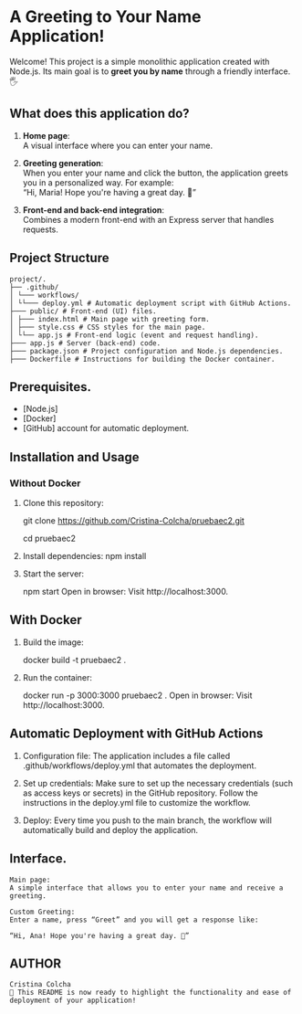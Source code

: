 # A Greeting to Your Name Application!

Welcome! This project is a simple monolithic application created with Node.js. Its main goal is to **greet you by name** through a friendly interface. 🖐️


## What does this application do?

1. **Home page**:  
   A visual interface where you can enter your name.

2. **Greeting generation**:  
   When you enter your name and click the button, the application greets you in a personalized way. For example:  
     “Hi, Maria! Hope you're having a great day. 🌟”

3. **Front-end and back-end integration**:  
   Combines a modern front-end with an Express server that handles requests.


## Project Structure
    project/.
    ├── .github/                  
    │ └─── workflows/            
    │ └└─── deploy.yml # Automatic deployment script with GitHub Actions.
    ├─── public/ # Front-end (UI) files.
    │ ├─── index.html # Main page with greeting form.
    │ ├─── style.css # CSS styles for the main page.
    │ └└── app.js # Front-end logic (event and request handling).
    ├─── app.js # Server (back-end) code.
    ├─── package.json # Project configuration and Node.js dependencies.
    ├─── Dockerfile # Instructions for building the Docker container.

## Prerequisites.

- [Node.js]
- [Docker]
- [GitHub] account for automatic deployment.

## Installation and Usage

### Without Docker

1. Clone this repository:

   git clone https://github.com/Cristina-Colcha/pruebaec2.git
   
   cd pruebaec2
2. Install dependencies:
    npm install
3. Start the server:

    npm start
    Open in browser: Visit http://localhost:3000.
## With Docker
1. Build the image:

    docker build -t pruebaec2 .
2. Run the container:

    docker run -p 3000:3000 pruebaec2 .
    Open in browser: Visit http://localhost:3000.

## Automatic Deployment with GitHub Actions
1. Configuration file: The application includes a file called .github/workflows/deploy.yml that automates the deployment.

2. Set up credentials: Make sure to set up the necessary credentials (such as access keys or secrets) in the GitHub repository.
Follow the instructions in the deploy.yml file to customize the workflow.
3. Deploy: Every time you push to the main branch, the workflow will automatically build and deploy the application.

## Interface.
    Main page:
    A simple interface that allows you to enter your name and receive a greeting.

    Custom Greeting:
    Enter a name, press “Greet” and you will get a response like:

    “Hi, Ana! Hope you're having a great day. 🌟”
## AUTHOR
    Cristina Colcha
    🚀 This README is now ready to highlight the functionality and ease of deployment of your application!
